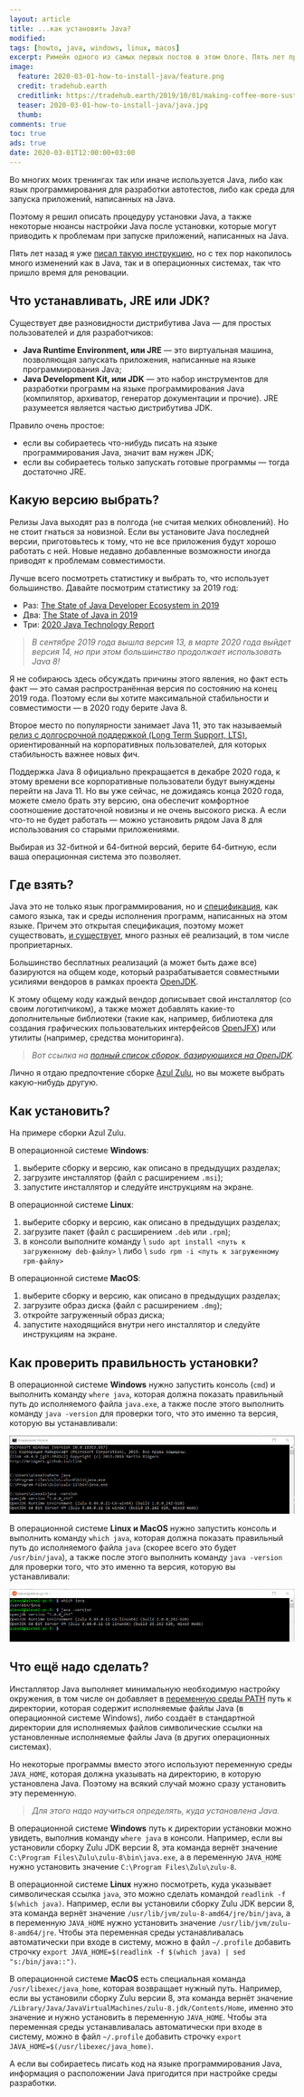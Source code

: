 ```yaml
---
layout: article
title: ...как установить Java?
modified:
tags: [howto, java, windows, linux, macos]
excerpt: Римейк одного из самых первых постов в этом блоге. Пять лет прошло... Пора обновить инструкцию.
image:
  feature: 2020-03-01-how-to-install-java/feature.png
  credit: tradehub.earth
  creditlink: https://tradehub.earth/2019/10/01/making-coffee-more-sustainable-from-bean-to-cup/
  teaser: 2020-03-01-how-to-install-java/java.jpg
  thumb:
comments: true
toc: true
ads: true
date: 2020-03-01T12:00:00+03:00
---
```

Во многих моих тренингах так или иначе используется Java, либо как язык программирования для разработки автотестов, либо как среда для запуска приложений, написанных на Java.

Поэтому я решил описать процедуру установки Java, а также некоторые нюансы настройки Java после установки, которые могут приводить к проблемам при запуске приложений, написанных на Java.

Пять лет назад я уже [писал такую инструкцию](/how-to-install-java-on-windows/), но с тех пор накопилось много изменений как в Java, так и в операционных системах, так что пришло время для реновации.

## Что устанавливать, JRE или JDK?

Существует две разновидности дистрибутива Java — для простых пользователей и для разработчиков:

* **Java Runtime Environment, или JRE** — это виртуальная машина, позволяющая запускать приложения, написанные на языке программирования Java;
* **Java Development Kit, или JDK** — это набор инструментов для разработки программ на языке программирования Java (компилятор, архиватор, генератор документации и прочие). JRE разумеется является частью дистрибутива JDK.

Правило очень простое:

* если вы собираетесь что-нибудь писать на языке программирования Java, значит вам нужен JDK;
* если вы собираетесь только запускать готовые программы — тогда достаточно JRE.

## Какую версию выбрать?

Релизы Java выходят раз в полгода (не считая мелких обновлений). Но не стоит гнаться за новизной. Если вы установите Java последней версии, приготовьтесь к тому, что не все приложения будут хорошо работать с ней. Новые недавно добавленные возможности иногда приводят к проблемам совместимости.

Лучше всего посмотреть статистику и выбрать то, что использует большинство. Давайте посмотрим статистику за 2019 год:

* Раз: [The State of Java Developer Ecosystem in 2019](https://www.jetbrains.com/lp/devecosystem-2019/java/)
* Два: [The State of Java in 2019](https://www.baeldung.com/java-in-2019)
* Три: [2020 Java Technology Report](https://www.jrebel.com/blog/2020-java-technology-report)

> <cite>В сентябре 2019 года вышла версия 13, в марте 2020 года выйдет версия 14, но при этом большинство продолжает использовать Java 8!<cite>

Я не собираюсь здесь обсуждать причины этого явления, но факт есть факт — это самая распространённая версия по состоянию на конец 2019 года. Поэтому если вы хотите максимальной стабильности и совместимости — в 2020 году берите Java 8.

Второе место по популярности занимает Java 11, это так называемый [релиз с долгосрочной поддержкой (Long Term Support, LTS)](https://en.wikipedia.org/wiki/Long-term_support), ориентированный на корпоративных пользователей, для которых стабильность важнее новых фич.

Поддержка Java 8 официально прекращается в декабре 2020 года, к этому времени все корпоративные пользователи будут вынуждены перейти на Java 11. Но вы уже сейчас, не дожидаясь конца 2020 года, можете смело брать эту версию, она обеспечит комфортное соотношение достаточной новизны и не очень высокого риска. А если что-то не будет работать — можно установить рядом Java 8 для использования со старыми приложениями.

Выбирая из 32-битной и 64-битной версий, берите 64-битную, если ваша операционная система это позволяет.

## Где взять?

Java это не только язык программирования, но и [спецификация](https://docs.oracle.com/javase/specs/), как самого языка, так и среды исполнения программ, написанных на этом языке. Причем это открытая спецификация, поэтому может существовать, [и существует](https://en.wikipedia.org/wiki/List_of_Java_virtual_machines), много разных её реализаций, в том числе проприетарных.

Большинство бесплатных реализаций (а может быть даже все) базируются на общем коде, который разрабатывается совместными усилиями вендоров в рамках проекта [OpenJDK](http://openjdk.java.net/).

К этому общему коду каждый вендор дописывает свой инсталлятор (со своим логотипчиком), а также может добавлять какие-то дополнительные библиотеки (такие как, например, библиотека для создания графических пользовательких интерфейсов [OpenJFX](https://openjdk.java.net/projects/openjfx/)) или утилиты (например, средства мониторинга).

> <cite>Вот ссылка на [полный список сборок, базирующихся на OpenJDK](https://en.wikipedia.org/wiki/OpenJDK#OpenJDK_builds).</cite>

Лично я отдаю предпочтение сборке [Azul Zulu](https://www.azul.com/products/zulu-community/), но вы можете выбрать какую-нибудь другую.

## Как установить?

На примере сборки Azul Zulu.

В операционной системе **Windows**:

1. выберите сборку и версию, как описано в предыдущих разделах;
2. загрузите инсталлятор (файл с расширением `.msi`);
3. запустите инсталлятор и следуйте инструкциям на экране.

В операционной системе **Linux**:
 
1. выберите сборку и версию, как описано в предыдущих разделах;
2. загрузите пакет (файл с расширением `.deb` или `.rpm`);
3. в консоли выполните команду \\
   `sudo apt install <путь к загруженному deb-файлу>` \\
   либо \\
   `sudo rpm -i <путь к загруженному rpm-файлу>`

В операционной системе **MacOS**:
 
1. выберите сборку и версию, как описано в предыдущих разделах;
2. загрузите образ диска (файл с расширением `.dmg`);
3. откройте загруженный образ диска;
4. запустите находящийся внутри него инсталлятор и следуйте инструкциям на экране.

## Как проверить правильность установки?

В операционной системе **Windows** нужно запустить консоль (`cmd`) и выполнить команду `where java`, которая должна показать правильный путь до исполняемого файла `java.exe`, а также после этого выполнить команду `java -version` для проверки того, что это именно та версия, которую вы устанавливали:

![](/images/2020-03-01-how-to-install-java/windows.jpg)

В операционной системе **Linux и MacOS** нужно запустить консоль и выполнить команду `which java`, которая должна показать правильный путь до исполняемого файла `java` (скорее всего это будет `/usr/bin/java`), а также после этого выполнить команду `java -version` для проверки того, что это именно та версия, которую вы устанавливали:

![](/images/2020-03-01-how-to-install-java/linux.jpg)

## Что ещё надо сделать?

Инсталлятор Java выполняет минимальную необходимую настройку окружения, в том числе он добавляет в [переменную среды PATH](/what-is-path-env-var/) путь к директории, которая содержит исполняемые файлы Java (в операционной системе Windows), либо создаёт в стандартной директории для исполняемых файлов символические ссылки на установленные исполняемые файлы Java (в других операционных системах).

Но некоторые программы вместо этого используют переменную среды `JAVA_HOME`, которая должна указывать на директорию, в которую установлена Java. Поэтому на всякий случай можно сразу установить эту переменную.

> <cite>Для этого надо научиться определять, куда установлена Java.</cite>

В операционной системе **Windows** путь к директории установки можно увидеть, выполнив команду `where java` в консоли. Например, если вы установили сборку Zulu JDK версии 8, эта команда вернёт значение `C:\Program Files\Zulu\zulu-8\bin\java.exe`, а в переменную `JAVA_HOME` нужно установить значение `C:\Program Files\Zulu\zulu-8`.

В операционной системе **Linux** нужно посмотреть, куда указывает символическая ссылка `java`, это можно сделать командой `readlink -f $(which java)`. Например, если вы установили сборку Zulu JDK версии 8, эта команда вернёт значение `/usr/lib/jvm/zulu-8-amd64/jre/bin/java`, а в переменную `JAVA_HOME` нужно установить значение `/usr/lib/jvm/zulu-8-amd64/jre`. Чтобы эта переменная среды устанавливалась автоматически при входе в систему, можно в файл `~/.profile` добавить строчку `export JAVA_HOME=$(readlink -f $(which java) | sed "s:/bin/java::")`.

В операционной системе **MacOS** есть специальная команда `/usr/libexec/java_home`, которая возвращает нужный путь. Например, если вы установили сборку Zulu версии 8, эта команда вернёт значение `/Library/Java/JavaVirtualMachines/zulu-8.jdk/Contents/Home`, именно это значение и нужно установить в переменную `JAVA_HOME`. Чтобы эта переменная среды устанавливалась автоматически при входе в систему, можно в файл `~/.profile` добавить строчку `export JAVA_HOME=$(/usr/libexec/java_home)`.

А если вы собираетесь писать код на языке программирования Java, информация о расположении Java пригодится при настройке среды разработки.
